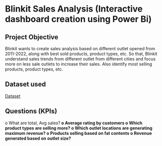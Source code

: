 # Blinkit Sales Analysis (Interactive dashboard creation using Power Bi)
## Project Objective
Blinkit wants to create sales analysis based on different outlet opened from 2011-2022, along with best sold products, product types, etc. So that, Blinkit understand sales trends from different outlet from different cities and focus more on less sale outlets to increase their sales. Also identify most selling products, product types, etc. 
## Dataset used
<a href="https://github.com/aniketedgaonkar/Blinkit_Sales_Analysis/blob/main/BlinkIT%20Grocery%20Data.xlsx">Dataset</a>
## Questions (KPIs)
o	What are total, Avg sales?<b>
o	Average rating by customers
o	Which product types are selling more?
o	Which outlet locations are generating maximum revenue?
o	Products selling based on fat contents
o	Revenue generated based on outlet size?



